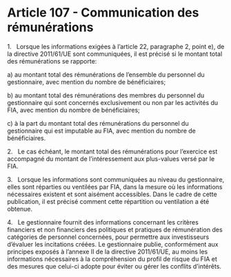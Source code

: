 # Article 107 - Communication des rémunérations


1.   Lorsque les informations exigées à l’article 22, paragraphe 2, point e), de la directive 2011/61/UE sont communiquées, il est précisé si le montant total des rémunérations se rapporte:

a) au montant total des rémunérations de l’ensemble du personnel du gestionnaire, avec mention du nombre de bénéficiaires;

b) au montant total des rémunérations des membres du personnel du gestionnaire qui sont concernés exclusivement ou non par les activités du FIA, avec mention du nombre de bénéficiaires;

c) à la part du montant total des rémunérations du personnel du gestionnaire qui est imputable au FIA, avec mention du nombre de bénéficiaires.

2.   Le cas échéant, le montant total des rémunérations pour l’exercice est accompagné du montant de l’intéressement aux plus-values versé par le FIA.

3.   Lorsque les informations sont communiquées au niveau du gestionnaire, elles sont réparties ou ventilées par FIA, dans la mesure où les informations nécessaires existent et sont aisément accessibles. Dans le cadre de cette publication, il est précisé comment cette répartition ou ventilation a été obtenue.

4.   Le gestionnaire fournit des informations concernant les critères financiers et non financiers des politiques et pratiques de rémunération des catégories de personnel concernées, pour permettre aux investisseurs d’évaluer les incitations créées. Le gestionnaire publie, conformément aux principes exposés à l’annexe II de la directive 2011/61/UE, au moins les informations nécessaires à la compréhension du profil de risque du FIA et des mesures que celui-ci adopte pour éviter ou gérer les conflits d’intérêts.
